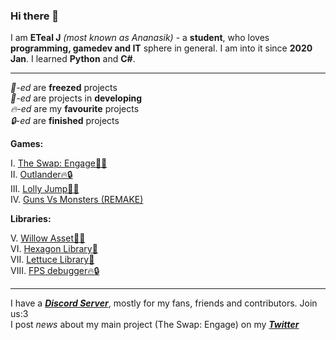 ### Hi there 👋

I am **ETeal J** *(most known as Ananasik)* - a **student**, who loves **programming, gamedev and IT** sphere in general. I am into it since **2020 Jan**. I learned **Python** and **C#**. 

<hr>

*🧊-ed* are **freezed** projects<br>
*🔨-ed* are projects in **developing**<br>
*🔥-ed* are my **favourite** projects<br>
*🔒-ed* are **finished** projects <br>

 **Games:**

I.    <a href="https://github.com/AnanasikDev/The_Swap_Engage_Public">The Swap: Engage🔨🔥</a><br/>
II.   <a href="https://github.com/AnanasikDev/Outlander">Outlander🔥🔒</a><br/>
III.  <a href="https://github.com/AnanasikDev/LollyJump">Lolly Jump🧊🔥</a><br/>
IV.   <a href="https://github.com/AnanasikDev/Strategy">Guns Vs Monsters (REMAKE)</a><br/>
 
**Libraries:**

V.    <a href="https://github.com/AnanasikDev/Willow">Willow Asset🔨🔥</a><br/>
VI.   <a href="https://github.com/AnanasikDev/Hexagon">Hexagon Library🧊</a><br/>
VII.  <a href="https://github.com/AnanasikDev/Lettuce">Lettuce Library🧊</a><br/>
VIII. <a href="https://github.com/AnanasikDev/FrameRateDebugger">FPS debugger🔥🔒</a><br/>

<hr>

I have a ***<a href="https://discord.gg/HRB6KG8Xby">Discord Server</a>***, mostly for my fans, friends and contributors. Join us:3<br/>
I post *news* about my main project (The Swap: Engage) on my ***<a href="https://twitter.com/Ananasi95910479">Twitter</a>***

